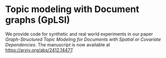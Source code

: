 # Topic modeling with Document graphs (GpLSI)

We provide code for synthetic and real world experiments in our paper *Graph-Structured Topic Modeling for Documents with Spatial or Covariate Dependencies*. The manuscript is now available at https://arxiv.org/abs/2412.14477. 
